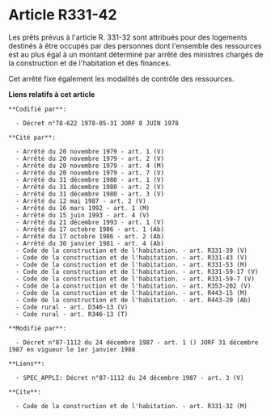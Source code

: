# Article R331-42

Les prêts prévus à l'article R. 331-32 sont attribués pour des logements destinés à être occupés par des personnes dont
l'ensemble des ressources est au plus égal à un montant déterminé par arrêté des ministres chargés de la construction et de
l'habitation et des finances.

Cet arrêté fixe également les modalités de contrôle des ressources.

**Liens relatifs à cet article**

	**Codifié par**:

	  - Décret n°78-622 1978-05-31 JORF 8 JUIN 1978

	**Cité par**:

	  - Arrêté du 20 novembre 1979 - art. 1 (V)
	  - Arrêté du 20 novembre 1979 - art. 2 (V)
	  - Arrêté du 20 novembre 1979 - art. 4 (M)
	  - Arrêté du 20 novembre 1979 - art. 7 (V)
	  - Arrêté du 31 décembre 1980 - art. 1 (V)
	  - Arrêté du 31 décembre 1980 - art. 2 (V)
	  - Arrêté du 31 décembre 1980 - art. 3 (V)
	  - Arrêté du 12 mai 1987 - art. 2 (V)
	  - Arrêté du 16 mars 1992 - art. 1 (M)
	  - Arrêté du 15 juin 1993 - art. 4 (V)
	  - Arrêté du 21 décembre 1993 - art. 1 (V)
	  - Arrêté du 17 octobre 1986 - art. 1 (Ab)
	  - Arrêté du 17 octobre 1986 - art. 2 (Ab)
	  - Arrêté du 30 janvier 1981 - art. 4 (Ab)
	  - Code de la construction et de l'habitation. - art. R331-39 (V)
	  - Code de la construction et de l'habitation. - art. R331-43 (V)
	  - Code de la construction et de l'habitation. - art. R331-53 (M)
	  - Code de la construction et de l'habitation. - art. R331-59-17 (V)
	  - Code de la construction et de l'habitation. - art. R331-59-7 (V)
	  - Code de la construction et de l'habitation. - art. R353-202 (V)
	  - Code de la construction et de l'habitation. - art. R443-15 (M)
	  - Code de la construction et de l'habitation. - art. R443-20 (Ab)
	  - Code rural - art. D346-13 (V)
	  - Code rural - art. R346-13 (T)

	**Modifié par**:

	  - Décret n°87-1112 du 24 décembre 1987 - art. 1 () JORF 31 décembre 1987 en vigueur le 1er janvier 1988

	**Liens**:

	  - SPEC_APPLI: Décret n°87-1112 du 24 décembre 1987 - art. 3 (V)

	**Cite**:

	  - Code de la construction et de l'habitation. - art. R331-32 (M)
